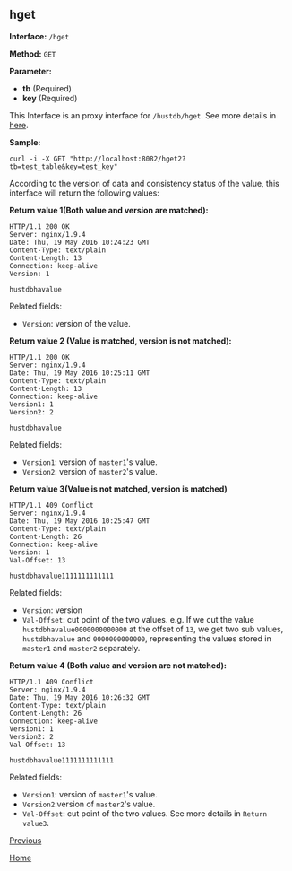 ## hget ##

**Interface:** `/hget`

**Method:** `GET`

**Parameter:** 

*  **tb** (Required)  
*  **key** (Required)  

This Interface is an proxy interface for `/hustdb/hget`. See more details in [here](../hustdb/hustdb/hget.md).  

**Sample:**

    curl -i -X GET "http://localhost:8082/hget2?tb=test_table&key=test_key"

According to the version of data and consistency status of the value, this interface will return the following values: 

**Return value 1(Both value and version are matched):**

    HTTP/1.1 200 OK
    Server: nginx/1.9.4
    Date: Thu, 19 May 2016 10:24:23 GMT
    Content-Type: text/plain
    Content-Length: 13
    Connection: keep-alive
    Version: 1
    
    hustdbhavalue

Related fields: 
  
* `Version`: version of the value.

**Return value 2 (Value is matched, version is not matched):**

    HTTP/1.1 200 OK
    Server: nginx/1.9.4
    Date: Thu, 19 May 2016 10:25:11 GMT
    Content-Type: text/plain
    Content-Length: 13
    Connection: keep-alive
    Version1: 1
    Version2: 2
    
    hustdbhavalue

Related fields: 

* `Version1`: version of `master1`'s value.
* `Version2`: version of `master2`'s value.

**Return value 3(Value is not matched, version is matched)**

    HTTP/1.1 409 Conflict
    Server: nginx/1.9.4
    Date: Thu, 19 May 2016 10:25:47 GMT
    Content-Type: text/plain
    Content-Length: 26
    Connection: keep-alive
    Version: 1
    Val-Offset: 13
    
    hustdbhavalue1111111111111

Related fields: 

* `Version`: version
* `Val-Offset`: cut point of the two values. e.g. If we cut the value `hustdbhavalue0000000000000` at the offset of `13`, we get two sub values, `hustdbhavalue` and `0000000000000`, representing the values stored in `master1` and `master2` separately.

**Return value 4 (Both value and version are not matched):**

    HTTP/1.1 409 Conflict
    Server: nginx/1.9.4
    Date: Thu, 19 May 2016 10:26:32 GMT
    Content-Type: text/plain
    Content-Length: 26
    Connection: keep-alive
    Version1: 1
    Version2: 2
    Val-Offset: 13
    
    hustdbhavalue1111111111111

Related fields: 

* `Version1`: version of `master1`'s value.
* `Version2`:version of `master2`'s value.
* `Val-Offset`: cut point of the two values. See more details in `Return value3`.

[Previous](../ha.md)

[Home](../../index.md)